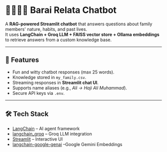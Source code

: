 # 👨‍👩‍👧‍👦 Barai Relata Chatbot

A **RAG-powered Streamlit chatbot** that answers questions about family members' nature, habits, and past lives.  
It uses **LangChain + Groq LLM + FAISS vector store + Ollama embeddings** to retrieve answers from a custom knowledge base.

---

## 🚀 Features
- Fun and witty chatbot responses (max 25 words).
- Knowledge stored in `my_family.csv`.
- Streaming responses in **Streamlit chat UI**.
- Supports name aliases (e.g., *Ali → Haji Ali Muhammad*).
- Secure API keys via `.env`.

---

## 🛠️ Tech Stack  

- [LangChain](https://www.langchain.com/) – AI agent framework  
- [langchain_groq](https://github.com/groq/groq-langchain) – Groq LLM integration  
- [Streamlit](https://streamlit.io/) – Interactive UI  
- [langchain-google-genai](https://python.langchain.com/docs/integrations/google/) –Google Gemini Embeddings

